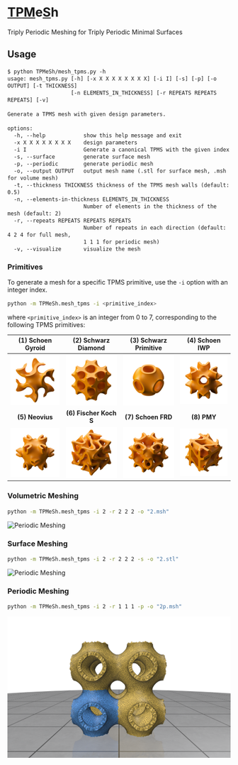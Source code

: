 # <ins>TPM</ins>e<ins>S</ins>h

Triply Periodic Meshing for Triply Periodic Minimal Surfaces

## Usage

```
$ python TPMeSh/mesh_tpms.py -h
usage: mesh_tpms.py [-h] [-x X X X X X X X X] [-i I] [-s] [-p] [-o OUTPUT] [-t THICKNESS]
                    [-n ELEMENTS_IN_THICKNESS] [-r REPEATS REPEATS REPEATS] [-v]

Generate a TPMS mesh with given design parameters.

options:
  -h, --help            show this help message and exit
  -x X X X X X X X X    design parameters
  -i I                  Generate a canonical TPMS with the given index
  -s, --surface         generate surface mesh
  -p, --periodic        generate periodic mesh
  -o, --output OUTPUT   output mesh name (.stl for surface mesh, .msh for volume mesh)
  -t, --thickness THICKNESS thickness of the TPMS mesh walls (default: 0.5)
  -n, --elements-in-thickness ELEMENTS_IN_THICKNESS
                        Number of elements in the thickness of the mesh (default: 2)
  -r, --repeats REPEATS REPEATS REPEATS
                        Number of repeats in each direction (default: 4 2 4 for full mesh,
                        1 1 1 for periodic mesh)
  -v, --visualize       visualize the mesh

```

### Primitives

To generate a mesh for a specific TPMS primitive, use the `-i` option with an integer index.

```bash
python -m TPMeSh.mesh_tpms -i <primitive_index>
```

where `<primitive_index>` is an integer from 0 to 7, corresponding to the following TPMS primitives:

<!-- 4x2 Tables of Images for TPMS primitives -->
| (1) Schoen Gyroid | (2) Schwarz Diamond | (3) Schwarz Primitive | (4) Schoen IWP |
| :---: | :---: | :---: | :---: |
| ![Primitive 0](assets/primitives/0.png) | ![Primitive 1](assets/primitives/1.png) | ![Primitive 2](assets/primitives/2.png) | ![Primitive 3](assets/primitives/3.png) |
| **(5) Neovius** | **(6) Fischer Koch S** | **(7) Schoen FRD** | **(8) PMY** |
| ![Primitive 4](assets/primitives/4.png) | ![Primitive 5](assets/primitives/5.png) | ![Primitive 6](assets/primitives/6.png) | ![Primitive 7](assets/primitives/7.png) |

### Volumetric Meshing

```bash
python -m TPMeSh.mesh_tpms -i 2 -r 2 2 2 -o "2.msh"
```

![Periodic Meshing](assets/volumetric.gif)

### Surface Meshing

```bash
python -m TPMeSh.mesh_tpms -i 2 -r 2 2 2 -s -o "2.stl"
```

![Periodic Meshing](assets/surface.gif)

### Periodic Meshing

```bash
python -m TPMeSh.mesh_tpms -i 2 -r 1 1 1 -p -o "2p.msh"
```

![Periodic Meshing](assets/periodic.png)